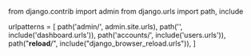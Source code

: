 from django.contrib import admin
from django.urls import path, include

urlpatterns = [
    path('admin/', admin.site.urls),
    path('', include('dashboard.urls')),
    path('accounts/', include('users.urls')),
    path("__reload__/", include("django_browser_reload.urls")),
]
